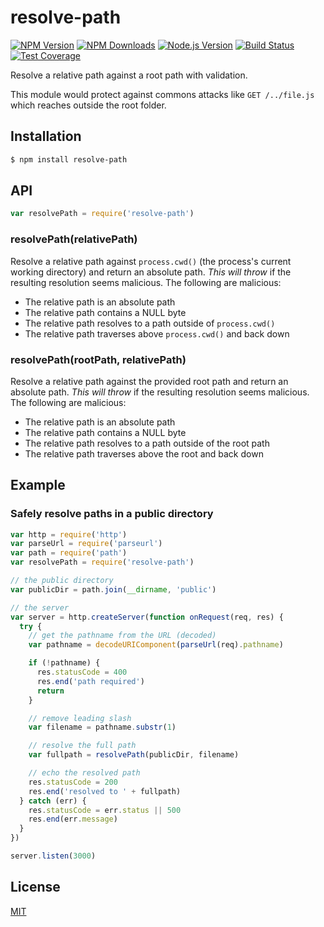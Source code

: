 # resolve-path

[![NPM Version][npm-image]][npm-url]
[![NPM Downloads][downloads-image]][downloads-url]
[![Node.js Version][node-image]][node-url]
[![Build Status][travis-image]][travis-url]
[![Test Coverage][coveralls-image]][coveralls-url]

Resolve a relative path against a root path with validation.

This module would protect against commons attacks like `GET /../file.js`
which reaches outside the root folder.

## Installation

```sh
$ npm install resolve-path
```

## API

```js
var resolvePath = require('resolve-path')
```

### resolvePath(relativePath)

Resolve a relative path against `process.cwd()` (the process's current working
directory) and return an absolute path. *This will throw* if the resulting resolution
seems malicious. The following are malicious:

  - The relative path is an absolute path
  - The relative path contains a NULL byte
  - The relative path resolves to a path outside of `process.cwd()`
  - The relative path traverses above `process.cwd()` and back down

### resolvePath(rootPath, relativePath)

Resolve a relative path against the provided root path and return an absolute path.
*This will throw* if the resulting resolution seems malicious. The following are
malicious:

  - The relative path is an absolute path
  - The relative path contains a NULL byte
  - The relative path resolves to a path outside of the root path
  - The relative path traverses above the root and back down

## Example

### Safely resolve paths in a public directory

```js
var http = require('http')
var parseUrl = require('parseurl')
var path = require('path')
var resolvePath = require('resolve-path')

// the public directory
var publicDir = path.join(__dirname, 'public')

// the server
var server = http.createServer(function onRequest(req, res) {
  try {
    // get the pathname from the URL (decoded)
    var pathname = decodeURIComponent(parseUrl(req).pathname)

    if (!pathname) {
      res.statusCode = 400
      res.end('path required')
      return
    }

    // remove leading slash
    var filename = pathname.substr(1)

    // resolve the full path
    var fullpath = resolvePath(publicDir, filename)

    // echo the resolved path
    res.statusCode = 200
    res.end('resolved to ' + fullpath)
  } catch (err) {
    res.statusCode = err.status || 500
    res.end(err.message)
  }
})

server.listen(3000)
```

## License

[MIT](LICENSE)

[npm-image]: https://img.shields.io/npm/v/resolve-path.svg?style=flat
[npm-url]: https://npmjs.org/package/resolve-path
[node-image]: https://img.shields.io/node/v/resolve-path.svg?style=flat
[node-url]: http://nodejs.org/download/
[travis-image]: https://img.shields.io/travis/pillarjs/resolve-path.svg?style=flat
[travis-url]: https://travis-ci.org/pillarjs/resolve-path
[coveralls-image]: https://img.shields.io/coveralls/pillarjs/resolve-path.svg?style=flat
[coveralls-url]: https://coveralls.io/r/pillarjs/resolve-path?branch=master
[downloads-image]: https://img.shields.io/npm/dm/resolve-path.svg?style=flat
[downloads-url]: https://npmjs.org/package/resolve-path
